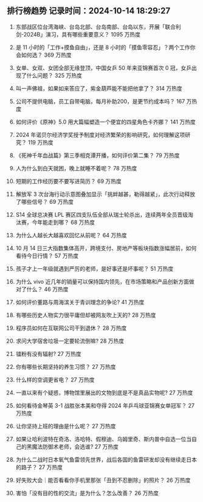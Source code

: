 
## 排行榜趋势 记录时间：2024-10-14 18:29:27
  
  1. 东部战区位台湾海峡、台岛北部、台岛南部、台岛以东，开展「联合利剑-2024B」演习，具有哪些重要意义？ 1095 万热度
    
  2. 是 11 小时的「工作+摸鱼自由」，还是 8 小时的「摸鱼零容忍」？两个工作你会如何选？ 369 万热度
    
  3. 女单、女双、女团全部无缘登顶，中国女乒 50 年来亚锦赛首次 0 冠，女乒出现了什么问题？ 325 万热度
    
  4. 叫一声佛祖，如果如来答应了，紫金葫芦能不能把他拿了？ 314 万热度
    
  5. 公司不提供电脑，员工自带电脑，每月补助200，是更节约成本吗？ 167 万热度
    
  6. 如何评价《原神》5.0 用大篇幅塑造一个便宜的四星角色卡齐娜？ 141 万热度
    
  7. 2024 年诺贝尔经济学奖授予制度对经济繁荣的影响研究，如何理解这项研究？ 119 万热度
    
  8. 《死神千年血战篇》第三季相克谭开播，如何评价第二集？ 79 万热度
    
  9. 人为什么到白天就困，晚上就睡不着呢？ 78 万热度
    
  10. 短期的工作经历要不要写进简历？ 69 万热度
    
  11. 解放军 3 次台海行动示意图叠加显示「挑衅越甚，勒得越紧」，此次行动释放了哪些信号？ 69 万热度
    
  12. S14 全球总决赛 LPL 赛区四支队伍全部从瑞士轮杀出，连续两年全员晋级淘汰赛，今年能走到哪？ 68 万热度
    
  13. 为什么人越长大越喜欢回忆从前呢？ 64 万热度
    
  14. 10 月 14 日三大指数集体高开，跨境支付、房地产等板块指数涨幅居前，如何看待今日行情？ 57 万热度
    
  15. 孩子才上一年级就遇到严厉的老师，是好事还是坏事呢？ 51 万热度
    
  16. 为什么 vivo 近几年的销量可以保持国内领先，在市场策略和产品创新方面做对了什么？ 46 万热度
    
  17. 如何评价董路与周海滨关于青训理念的争论? 41 万热度
    
  18. 有哪些历史人物实力很平庸但却被网友吹上天的? 28 万热度
    
  19. 程序员如何在互联网公司干到退休？ 28 万热度
    
  20. 求问大学宿舍垃圾一定要轮流倒嘛? 28 万热度
    
  21. 镭粉有没有辐射? 27 万热度
    
  22. 你有哪些长期坚持的养生习惯？ 27 万热度
    
  23. 什么样的空调更省电？ 27 万热度
    
  24. 一直以来有个疑惑，博物馆里展出的文物到底是不是真品实物呢? 27 万热度
    
  25. 如何看待金琴英 3-1 战胜张本美和夺得 2024 年乒乓球亚锦赛女单冠军？ 27 万热度
    
  26. 让你坚持上班的理由是什么呢？ 27 万热度
    
  27. 如果让哈利波特在奇洛、洛哈特、假穆迪、乌姆里奇、斯内普中自选一位当自己的黑魔法防御术老师，会选谁? 27 万热度
    
  28. 为什么二战时日本氧气鱼雷领先世界，战后各国的鱼雷研发却没有继续走日本的路子？ 27 万热度
    
  29. 好失败大会｜能否看看你手机里那张「丑到不忍删除」的照片？ 26 万热度
    
  30. 害怕「没有目的性的交流」是为什么？怎么改善？ 26 万热度
    
